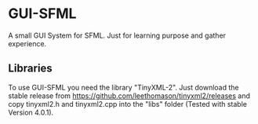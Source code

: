 # GUI-SFML
A small GUI System for SFML. Just for learning purpose and gather experience.

## Libraries
To use GUI-SFML you need the library "TinyXML-2".
Just download the stable release from https://github.com/leethomason/tinyxml2/releases and copy tinyxml2.h and tinyxml2.cpp into the "libs" folder (Tested with stable Version 4.0.1).
